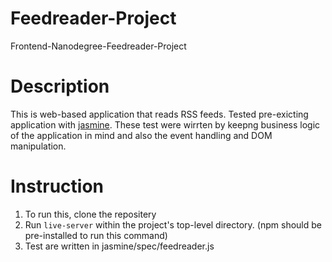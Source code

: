# Feedreader-Project
Frontend-Nanodegree-Feedreader-Project

# Description 
This is web-based application that reads RSS feeds. Tested pre-exicting application with [jasmine](https://jasmine.github.io/).
These test were wirrten by keepng business logic of the application in mind and also the event handling and DOM manipulation.

# Instruction 
1. To run this, clone the repositery
2. Run `live-server` within the project's top-level directory. (npm should be pre-installed to run this command)
3. Test are written in jasmine/spec/feedreader.js 

